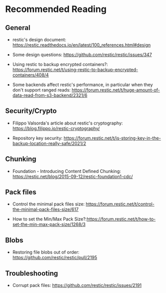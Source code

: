 # Recommended Reading

## General

* restic's design document: https://restic.readthedocs.io/en/latest/100_references.html#design

* Some design questions: https://github.com/restic/restic/issues/347

* Using restic to backup encrypted containers?: https://forum.restic.net/t/using-restic-to-backup-encrypted-containers/408/4

* Some backends affect restic's performance, in particular when they don't support ranged reads: https://forum.restic.net/t/huge-amount-of-data-read-from-s3-backend/2321/6


## Security/Crypto

* Filippo Valsorda's article about restic's cryptography: https://blog.filippo.io/restic-cryptography/

* Repository key security: https://forum.restic.net/t/is-storing-key-in-the-backup-location-really-safe/2021/2

## Chunking

* Foundation - Introducing Content Defined Chunking: https://restic.net/blog/2015-09-12/restic-foundation1-cdc/

## Pack files

* Control the minimal pack files size: https://forum.restic.net/t/control-the-minimal-pack-files-size/617

* How to set the Min/Max Pack Size?:https://forum.restic.net/t/how-to-set-the-min-max-pack-size/1268/3

## Blobs

* Restoring file blobs out of order: https://github.com/restic/restic/pull/2195

## Troubleshooting

* Corrupt pack files: https://github.com/restic/restic/issues/2191
